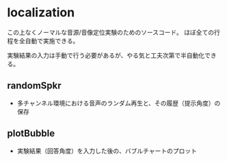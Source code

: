 # localization

この上なくノーマルな音源/音像定位実験のためのソースコード。
ほぼ全ての行程を全自動で実施できる。

実験結果の入力は手動で行う必要があるが、やる気と工夫次第で半自動化できる。

## randomSpkr

- 多チャンネル環境における音声のランダム再生と、その履歴（提示角度）の保存

## plotBubble

- 実験結果（回答角度）を入力した後の、バブルチャートのプロット
